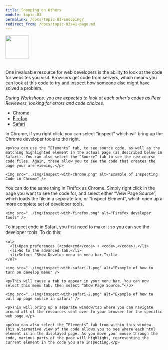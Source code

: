 ```yaml
---
title: Snooping on Others
module: topic-03
permalink: /docs/topic-03/snooping/
redirect_from: /docs/topic-03/41-page.md
---
```


<img src="./../../../img/arrow-divider.svg" style="width: 75px; border: none; margin: 0px 0 20px 0" />

One invaluable resource for web developers is the ability to look at the code for websites you visit. Browsers get code from servers, which means you can look at this code to try and inspect how someone else might have solved a problem.

_During Workshops, you are expected to look at each other's codes as Peer Reviewers, looking for errors and code choices._

<ul class="nav nav-tabs">
  <li class="active"><a href="#step1" data-toggle="tab">Chrome</a></li>
  <li><a href="#step2" data-toggle="tab">Firefox</a></li>
  <li><a href="#step3" data-toggle="tab">Safari</a></li>
</ul>
<div id="myTabContent" class="tab-content">
  <div class="tab-pane fade active in" id="step1">
    <p>In Chrome, if you right click, you can select “inspect” which will bring up the Chrome developer tools to the right.</p>

    <p>You can use the “Elements” tab, to see source code, as well as the matching highlighted element in the actual page (as described below in Safari). You can also select the “Source” tab to see the raw course code files. Again, these allow you to see the code that creates the page your are viewing.</p>

    <img src="../img/inspect-with-chrome.png" alt="Example of Inspecting Code in Chrome" />
  </div>
  <div class="tab-pane fade" id="step2">
    <p>You can do the same thing in Firefox as Chrome. Simply right click in the page you want to see the code for, and select either “View Page Source”, which loads the file in a separate tab, or “Inspect Element”, which open up a more complete set  of developer tools.</p>

    <img src="../img/inspect-with-firefox.png" alt="Firefox developer tools" />
  </div>
  <div class="tab-pane fade" id="step3">
    <p>To inspect code in Safari, you first need to make it so you can see the developer tools. To do this:</p>

    <ol>
      <li>Open preferences (<code>cmd</code> + <code>,</code>).</li>
      <li>Go to the advanced tab.</li>
      <li>Select “Show Develop menu in menu bar.”</li>
    </ol>

    <img src="../img/inspect-with-safari-1.png" alt="Example of how to turn on develop menu" />

    <p>This will cause a tab to appear in your menu bar. You can now select this menu tab, then select “Show Page Source.”</p>

    <img src="../img/inspect-with-safari-2.png" alt="Example of how to pull up page source in safari" />

    <p>This will bring up a separate window/tab where you can navigate around all of the resources sent over to your browser for the specific web page.</p>

    <p>You can also select the “Elements” tab from within this window. This alternative view of the code allows you to see where each html element is in the displayed page. As you move your mouse through the code, various parts of the page will highlight, representing the current element in the code you are inspecting.</p>
  </div>
</div>
